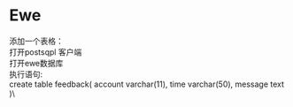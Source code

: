 # Ewe
添加一个表格：\
  打开postsqpl 客户端\
  打开ewe数据库\
  执行语句:\
  create table feedback(
       account varchar(11),
       time    varchar(50),
       message text
  )\
  
